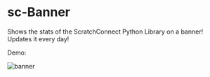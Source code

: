 # sc-Banner
Shows the stats of the ScratchConnect Python Library on a banner! Updates it every day!

Demo:

![banner](https://sc-live-images.deta.dev/get_image/banner.png)
